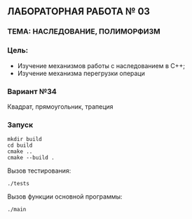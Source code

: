 ## ЛАБОРАТОРНАЯ РАБОТА № 03
### ТЕМА: НАСЛЕДОВАНИЕ, ПОЛИМОРФИЗМ
### Цель:
- Изучение механизмов работы с наследованием в С++;
- Изучение механизма перегрузки операци
### Вариант №34
Квадрат, прямоугольник, трапеция

### Запуск
```
mkdir build
cd build
cmake ..
cmake --build .
```
Вызов тестирования:
```
./tests
```
Вызов функции основной программы:
```
./main
```
